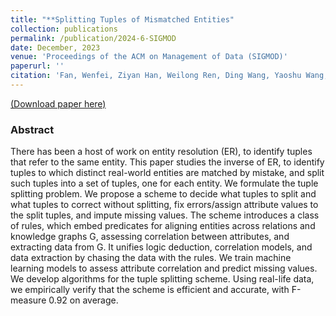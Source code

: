 ```yaml
---
title: "**Splitting Tuples of Mismatched Entities"
collection: publications
permalink: /publication/2024-6-SIGMOD
date: December, 2023
venue: 'Proceedings of the ACM on Management of Data (SIGMOD)'
paperurl: ''
citation: 'Fan, Wenfei, Ziyan Han, Weilong Ren, Ding Wang, Yaoshu Wang, Min Xie, and Mengyi Yan. "Splitting Tuples of Mismatched Entities." Proceedings of the ACM on Management of Data 1, no. 4 (2023): 1-29.'
---
```

[(Download paper here)](https://github.com/philo-vanguard/philo-vanguard.github.io/blob/master/files/papers/Tuple-Splitting-SIGMOD24.pdf)


### Abstract

There has been a host of work on entity resolution (ER), to identify tuples that refer to the same entity. This paper studies the inverse of ER, to identify tuples to which distinct real-world entities are matched by mistake, and split such tuples into a set of tuples, one for each entity. We formulate the tuple splitting problem. We propose a scheme to decide what tuples to split and what tuples to correct without splitting, fix errors/assign attribute values to the split tuples, and impute missing values. The scheme introduces a class of rules, which embed predicates for aligning entities across relations and knowledge graphs G, assessing correlation between attributes, and extracting data from G. It unifies logic deduction, correlation models, and data extraction by chasing the data with the rules. We train machine learning models to assess attribute correlation and predict missing values. We develop algorithms for the tuple splitting scheme. Using real-life data, we empirically verify that the scheme is efficient and accurate, with F-measure 0.92 on average.

